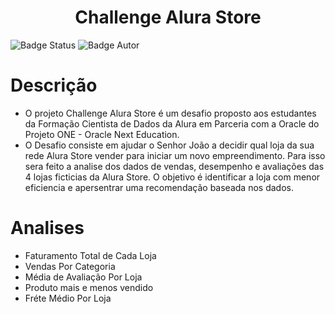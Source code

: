 <h1 align="center"> Challenge Alura Store </h1>

![Badge Status](https://img.shields.io/badge/Status-Concluido-GREEN&style)
![Badge Autor](https://img.shields.io/badge/Autor-Jean%20K.%20Ribeiro-blue)

# Descrição

* O projeto Challenge Alura Store é um desafio proposto aos estudantes da Formação Cientista de Dados da Alura em Parceria com a Oracle do Projeto ONE - Oracle Next Education.
* O Desafio consiste em ajudar o Senhor João a decidir qual loja da sua rede Alura Store vender para iniciar um novo empreendimento. Para isso sera feito a analise dos dados de vendas,
  desempenho e avaliações das 4 lojas ficticias da Alura Store. O objetivo é identificar a loja com menor eficiencia e apersentrar uma recomendação baseada nos dados.

# Analises

* Faturamento Total de Cada Loja
* Vendas Por Categoria
* Média de Avaliação Por Loja
* Produto mais e menos vendido
* Fréte Médio Por Loja



